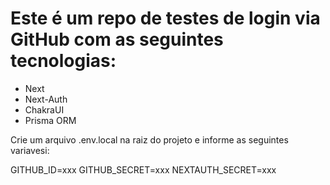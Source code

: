 # Este é um repo de testes de login via GitHub com as seguintes tecnologias:
 - Next
 - Next-Auth
 - ChakraUI
 - Prisma ORM

Crie um arquivo .env.local na raiz do projeto e informe as seguintes variavesi:

GITHUB_ID=xxx
GITHUB_SECRET=xxx
NEXTAUTH_SECRET=xxx
